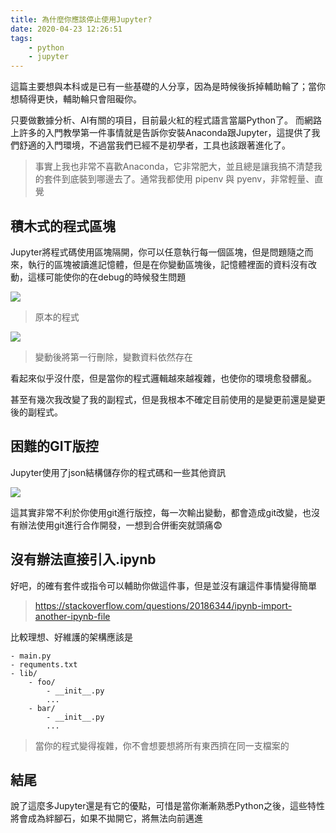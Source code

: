 ```yaml
---
title: 為什麼你應該停止使用Jupyter?
date: 2020-04-23 12:26:51
tags:
    - python
    - jupyter
---
```

這篇主要想與本科或是已有一些基礎的人分享，因為是時候後拆掉輔助輪了；當你想騎得更快，輔助輪只會阻礙你。

只要做數據分析、AI有關的項目，目前最火紅的程式語言當屬Python了。
而網路上許多的入門教學第一件事情就是告訴你安裝Anaconda跟Jupyter，這提供了我們舒適的入門環境，不過當我們已經不是初學者，工具也該跟著進化了。
> 事實上我也非常不喜歡Anaconda，它非常肥大，並且總是讓我搞不清楚我的套件到底裝到哪邊去了。通常我都使用 pipenv 與 pyenv，非常輕量、直覺

## 積木式的程式區塊
Jupyter將程式碼使用區塊隔開，你可以任意執行每一個區塊，但是問題隨之而來，執行的區塊被讀進記憶體，但是在你變動區塊後，記憶體裡面的資料沒有改動，這樣可能使你的在debug的時候發生問題

![](https://i.imgur.com/7l74UmX.png)
> 原本的程式

![](https://i.imgur.com/GTHaC3n.png)
> 變動後將第一行刪除，變數資料依然存在

看起來似乎沒什麼，但是當你的程式邏輯越來越複雜，也使你的環境愈發髒亂。

甚至有幾次我改變了我的副程式，但是我根本不確定目前使用的是變更前還是變更後的副程式。


## 困難的GIT版控
Jupyter使用了json結構儲存你的程式碼和一些其他資訊

![](https://i.imgur.com/A40Kk9m.png)

這其實非常不利於你使用git進行版控，每一次輸出變動，都會造成git改變，也沒有辦法使用git進行合作開發，一想到合併衝突就頭痛😨

## 沒有辦法直接引入.ipynb
好吧，的確有套件或指令可以輔助你做這件事，但是並沒有讓這件事情變得簡單
> https://stackoverflow.com/questions/20186344/ipynb-import-another-ipynb-file

比較理想、好維護的架構應該是
```
- main.py
- requments.txt
- lib/
    - foo/
        - __init__.py
        ...
    - bar/
        - __init__.py
        ...
```
> 當你的程式變得複雜，你不會想要想將所有東西擠在同一支檔案的

## 結尾
說了這麼多Jupyter還是有它的優點，可惜是當你漸漸熟悉Python之後，這些特性將會成為絆腳石，如果不拋開它，將無法向前邁進
